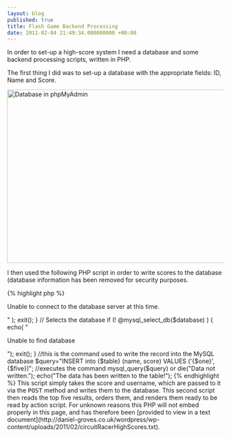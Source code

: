```yaml
---
layout: blog
published: true
title: Flash Game Backend Processing
date: 2011-02-04 21:49:34.000000000 +00:00
---
```

In order to set-up a high-score system I need a database and some backend processing scripts, written in PHP.  

The first thing I did was to set-up a database with the appropriate fields: ID, Name and Score.

<img src="http://daniel-groves.co.uk/wordpress/wp-content/uploads/2011/02/Screen-shot-2011-02-04-at-20.36.00-550x403.png" alt="Database in phpMyAdmin" title="Database in phpMyAdmin" width="550" height="403" class="size-large wp-image-362" />

I then used the following PHP script in order to write scores to the database (database information has been removed for security purposes.  

{% highlight php %}
<?php
	////////////////// modify this information ///////////////////////
	$host = "localhost"; //hostname is usually localhost by default
	$user = ""; //insert the name of the user here
	$pass = "";  //insert the password here
	$database = "";  //insert name of database wherein table was exported
	$table = "";  //insert the name of the table
	///////////////////////////////////////////////////////////////////////
 
	//stores the URLvariables into variables that php can use
	$one = $_POST['yourname']; 
	$five = $_POST['yourscore'];

	echo($one);
	echo($five);
 
	  // Connects to the database server
	  $dbcnx = @mysql_connect($host, $user, $pass);
	  if (!$dbcnx) {
	    echo( "<p>Unable to connect to the database server at this time.</p>" );
	    exit();
	  }
 
	  // Selects the database
	  if (! @mysql_select_db($database) ) {
	    echo( "<p>Unable to find database</p>");
	    exit();
	  }
 
	//this is the command used to write the record into the MySQL database
	$query="INSERT into {$table} (name, score) VALUES ('{$one}',{$five})";   
 
	//executes the command
	mysql_query($query) or die("Data not written.");
	echo("The data has been written to the table!");
{% endhighlight %}

This script simply takes the score and username, which are passed to it via the <tt>POST</tt> method and writes them to the database.  

This second script then reads the top five results, orders them, and renders them ready to be read by action script.  For unknown reasons this PHP will not embed properly in this page, and has therefore been [provided to view in a text document](http://daniel-groves.co.uk/wordpress/wp-content/uploads/2011/02/circuitRacerHighScores.txt).  
